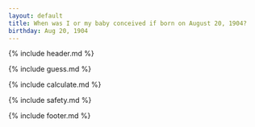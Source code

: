 ```yaml
---
layout: default
title: When was I or my baby conceived if born on August 20, 1904?
birthday: Aug 20, 1904
---
```


{% include header.md %}

{% include guess.md %}

{% include calculate.md %}

{% include safety.md %}

{% include footer.md %}



